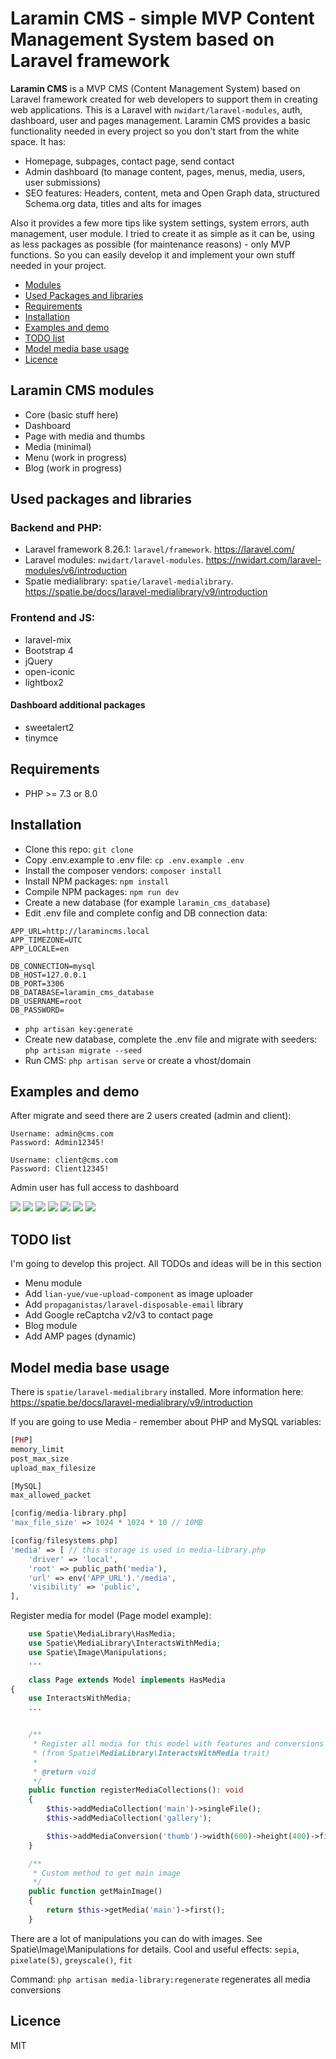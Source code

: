 # Laramin CMS - simple MVP Content Management System based on Laravel framework

**Laramin CMS** is a MVP CMS (Content Management System) based on Laravel framework created for web developers to support them in creating web applications. This is a Laravel with `nwidart/laravel-modules`, auth, dashboard, user and pages management. Laramin CMS provides a basic functionality needed in every project so you don't start from the white space. It has: 
- Homepage, subpages, contact page, send contact
- Admin dashboard (to manage content, pages, menus, media, users, user submissions)
- SEO features: Headers, content, meta and Open Graph data, structured Schema.org data, titles and alts for images

Also it provides a few more tips like system settings, system errors, auth management, user module. 
I tried to create it as simple as it can be, using as less packages as possible (for maintenance reasons) - only MVP functions. So you can easily develop it and implement your own stuff needed in your project. 

- [Modules](#laramin-cms-modules)
- [Used Packages and libraries](#used-packages-and-libraries)
- [Requirements](#requirements)
- [Installation](#installation)
- [Examples and demo](#examples-and-demo)
- [TODO list](#todo-list)
- [Model media base usage](#model-media-base-usage)
- [Licence](#Licence)

## Laramin CMS modules
 - Core (basic stuff here)
 - Dashboard
 - Page with media and thumbs
 - Media (minimal)
 - Menu (work in progress)
 - Blog (work in progress)

## Used packages and libraries
### Backend and PHP:
 - Laravel framework 8.26.1: `laravel/framework`. https://laravel.com/
 - Laravel modules: `nwidart/laravel-modules`. https://nwidart.com/laravel-modules/v6/introduction
 - Spatie medialibrary: `spatie/laravel-medialibrary`. https://spatie.be/docs/laravel-medialibrary/v9/introduction
### Frontend and JS:
 - laravel-mix
 - Bootstrap 4
 - jQuery
 - open-iconic
 - lightbox2
#### Dashboard additional packages
 - sweetalert2
 - tinymce

 ## Requirements
- PHP >= 7.3 or 8.0

## Installation
 * Clone this repo: `git clone`
 * Copy .env.example to .env file: `cp .env.example .env`
 * Install the composer vendors: `composer install`
 * Install NPM packages: `npm install`
 * Compile NPM packages: `npm run dev`
 * Create a new database (for example `laramin_cms_database`)
 * Edit .env file and complete config and DB connection data:
 ```
APP_URL=http://laramincms.local
APP_TIMEZONE=UTC
APP_LOCALE=en

DB_CONNECTION=mysql
DB_HOST=127.0.0.1
DB_PORT=3306
DB_DATABASE=laramin_cms_database
DB_USERNAME=root
DB_PASSWORD=
 ```
 * `php artisan key:generate`
 * Create new database, complete the .env file and migrate with seeders: `php artisan migrate --seed`
 * Run CMS: `php artisan serve` or create a vhost/domain


## Examples and demo
After migrate and seed there are 2 users created (admin and client):
```
Username: admin@cms.com
Password: Admin12345!

Username: client@cms.com
Password: Client12345!
```
Admin user has full access to dashboard

<img src="github_images/laramin_cms_dashboard.jpg" />
<img src="github_images/laramin_cms_users.jpg" />
<img src="github_images/laramin_cms_page_1.jpg" />
<img src="github_images/laramin_cms_page_2.jpg" />
<img src="github_images/tiny_mce_edit_image.jpg" />
<img src="github_images/supgage_1.jpg" />
<img src="github_images/subpage_gallery.jpg" />

## TODO list
I'm going to develop this project. All TODOs and ideas will be in this section

* Menu module
* Add `lian-yue/vue-upload-component` as image uploader
* Add `propaganistas/laravel-disposable-email` library
* Add Google reCaptcha v2/v3 to contact page
* Blog module
* Add AMP pages (dynamic)

## Model media base usage
There is `spatie/laravel-medialibrary` installed. More information here: https://spatie.be/docs/laravel-medialibrary/v9/introduction

If you are going to use Media - remember about PHP and MySQL variables:

```php
[PHP]
memory_limit
post_max_size
upload_max_filesize

[MySQL]
max_allowed_packet

[config/media-library.php]
'max_file_size' => 1024 * 1024 * 10 // 10MB

[config/filesystems.php]
'media' => [ // this storage is used in media-library.php
    'driver' => 'local',
    'root' => public_path('media'),
    'url' => env('APP_URL').'/media',
    'visibility' => 'public',
],
```

Register media for model (Page model example):
```php
    use Spatie\MediaLibrary\HasMedia;
    use Spatie\MediaLibrary\InteractsWithMedia;
    use Spatie\Image\Manipulations;
    ...

    class Page extends Model implements HasMedia
{
    use InteractsWithMedia;
    ...


    /**
     * Register all media for this model with features and conversions
     * (from Spatie\MediaLibrary\InteractsWithMedia trait)
     * 
     * @return void
     */
    public function registerMediaCollections(): void
    {
        $this->addMediaCollection('main')->singleFile();
        $this->addMediaCollection('gallery');

        $this->addMediaConversion('thumb')->width(600)->height(400)->fit(Manipulations::FIT_CROP, 600, 400);
    }

    /**
     * Custom method to get main image
     */
    public function getMainImage()
    {
        return $this->getMedia('main')->first();
    }
```

There are a lot of manipulations you can do with images. See Spatie\Image\Manipulations for details. Cool and useful effects: `sepia`, `pixelate(5)`, `greyscale()`, `fit`

Command: `php artisan media-library:regenerate` regenerates all media conversions

## Licence
MIT